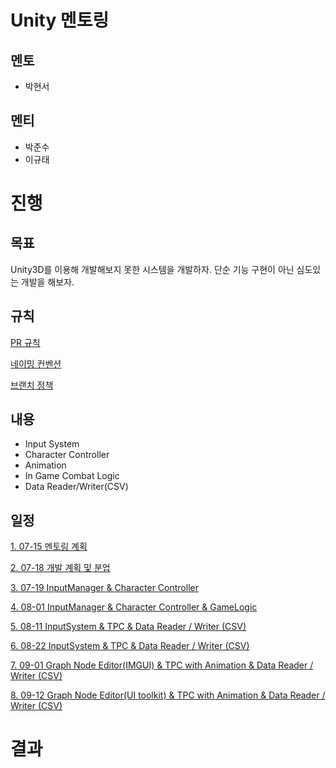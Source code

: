 # Unity 멘토링
## 멘토
* 박현서
## 멘티
* 박준수
* 이규태

# 진행
## 목표
Unity3D를 이용해 개발해보지 못한 시스템을 개발하자. 단순 기능 구현이 아닌 심도있는 개발을 해보자.


## 규칙

[PR 규칙](https://www.notion.so/PR-2b420c7d0e1e426fbebcbf200f384c4f)

[네이밍 컨벤션](https://www.notion.so/81238e41a1f14aa289e07477df72e54d)

[브랜치 정책](https://www.notion.so/fb95e71aea0348529283bcd0a9a637ac)

## 내용
* Input System
* Character Controller
* Animation
* In Game Combat Logic
* Data Reader/Writer(CSV)

## 일정

[1. 07-15 멘토링 계획](https://www.notion.so/07-15-94d21d25df044f4f8e5d72f22a626987)

[2. 07-18 개발 계획 및 분업](https://www.notion.so/07-18-d62766e8a7374aedb57b541d123b8afc)

[3. 07-19 InputManager & Character Controller](https://www.notion.so/07-19-5534b32a15b04bbca62f0cbe71a632d2)

[4. 08-01 InputManager & Character Controller & GameLogic](https://www.notion.so/08-01-1df5a8f74e184a8d89e0394b1fe9ea13)

[5. 08-11 InputSystem & TPC & Data Reader / Writer (CSV)](https://www.notion.so/08-11-7285347bb208460ea28d2336af2bb5d5)

[6. 08-22 InputSystem & TPC & Data Reader / Writer (CSV)](https://www.notion.so/08-22-69e9e9f7e60048b08f35bdcfb131a316)

[7. 09-01 Graph Node Editor(IMGUI) & TPC with Animation & Data Reader / Writer (CSV)](https://www.notion.so/09-01-53cd14facfdd4ebd85a8f5859a17b629)

[8. 09-12 Graph Node Editor(UI toolkit) & TPC with Animation & Data Reader / Writer (CSV)](https://www.notion.so/09-12-6e05916e466f4f3d90394b4d79ab88dd)


# 결과

